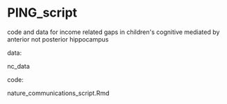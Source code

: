 # PING_script

code and data for income related gaps in children's cognitive mediated by anterior not posterior hippocampus

data:

nc_data

code:

nature_communications_script.Rmd